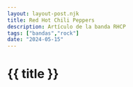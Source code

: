 ```yaml
---
layout: layout-post.njk
title: Red Hot Chili Peppers
description: Artículo de la banda RHCP
tags: ["bandas","rock"]
date: "2024-05-15"
---
```


# {{ title }}